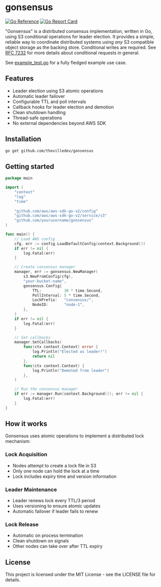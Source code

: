 # gonsensus

[![Go Reference](https://pkg.go.dev/badge/github.com/thevilledev/gonsensus.svg)](https://pkg.go.dev/github.com/thevilledev/gonsensus)
[![Go Report Card](https://goreportcard.com/badge/github.com/thevilledev/gonsensus)](https://goreportcard.com/report/github.com/thevilledev/gonsensus)

"Gonsensus" is a distributed consensus implementation, written in Go, using S3 conditional operations for leader election. It provides a simple, reliable way to coordinate distributed systems using *any* S3 compatible object storage as the backing store. Conditional writes are required. See [RFC 7232](https://datatracker.ietf.org/doc/html/rfc7232) for more details about conditional requests in general.

See [example_test.go](example_test.go) for a fully fledged example use case.

## Features

- Leader election using S3 atomic operations
- Automatic leader failover
- Configurable TTL and poll intervals
- Callback hooks for leader election and demotion
- Clean shutdown handling
- Thread-safe operations
- No external dependencies beyond AWS SDK

## Installation

```bash
go get github.com/thevilledev/gonsensus
```

## Getting started

```go
package main

import (
    "context"
    "log"
    "time"
    
    "github.com/aws/aws-sdk-go-v2/config"
    "github.com/aws/aws-sdk-go-v2/service/s3"
    "github.com/yourusername/gonsensus"
)

func main() {
    // Load AWS config
    cfg, err := config.LoadDefaultConfig(context.Background())
    if err != nil {
        log.Fatal(err)
    }

    // Create consensus manager
    manager, err := gonsensus.NewManager(
        s3.NewFromConfig(cfg),
        "your-bucket-name",
        gonsensus.Config{
            TTL:          30 * time.Second,
            PollInterval: 5 * time.Second,
            LockPrefix:   "consensus/",
            NodeID:       "node-1",
        },
    )
    if err != nil {
        log.Fatal(err)
    }

    // Set callbacks
    manager.SetCallbacks(
        func(ctx context.Context) error {
            log.Println("Elected as leader!")
            return nil
        },
        func(ctx context.Context) {
            log.Println("Demoted from leader")
        },
    )

    // Run the consensus manager
    if err := manager.Run(context.Background()); err != nil {
        log.Fatal(err)
    }
}
```

## How it works

Gonsensus uses atomic operations to implement a distributed lock mechanism:

### Lock Acquisition

- Nodes attempt to create a lock file in S3
- Only one node can hold the lock at a time
- Lock includes expiry time and version information

### Leader Maintenance

- Leader renews lock every TTL/3 period
- Uses versioning to ensure atomic updates
- Automatic failover if leader fails to renew

### Lock Release

- Automatic on process termination
- Clean shutdown on signals
- Other nodes can take over after TTL expiry

## License

This project is licensed under the MIT License - see the LICENSE file for details.